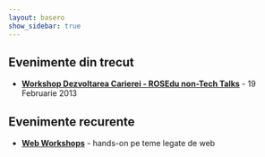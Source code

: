 ```yaml
---
layout: basero
show_sidebar: true
---
```

<!--## Evenimente curente și viitoare -->

## Evenimente din trecut

* [**Workshop Dezvoltarea Carierei - ROSEdu non-Tech Talks**](/dezvoltarea-carierei/) - 19 Februarie 2013


## Evenimente recurente

* [**Web Workshops**](/web-workshops/) - hands-on pe teme legate de web

